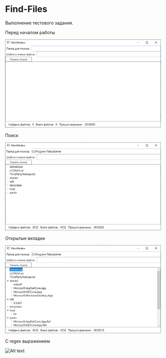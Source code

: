 # Find-Files

Выполнение тестового задания. 

Перед началом работы

![Alt text](Images/Начало.png)

Поиск

![Alt text](Images/Поиск.png)

Открытые вкладки

![Alt text](Images/Открытый.png)

С regex выражением

![Alt text](Images/С%20regex.png)
